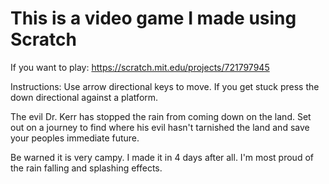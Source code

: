 # This is a video game I made using Scratch

If you want to play:
https://scratch.mit.edu/projects/721797945

Instructions:
Use arrow directional keys to move. If you get stuck press the down directional against a platform.

The evil Dr. Kerr has stopped the rain from coming down on the land. Set out on a journey to find where his evil hasn't tarnished the land and save your peoples immediate future.

Be warned it is very campy. I made it in 4 days after all. I'm most proud of the rain falling and splashing effects. 

